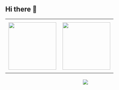 ## Hi there 👋

<div align="center">
  <!-- 统计信息横向排列 -->
  <table border="0" style="border-collapse: collapse; margin: auto;">
    <tr>
      <td style="padding: 10px;">
        <img height="150px" src="https://github-readme-stats.vercel.app/api?username=Maybezsqs&hide_title=true&hide_border=true&show_icons=true&line_height=21&text_color=333&icon_color=4c71f2&bg_color=0,e3f2fd,ffffff,e3f2fd&theme=graywhite" />
      </td>
      <td style="padding: 10px;">
        <img height="150px" src="https://github-readme-stats.vercel.app/api/top-langs/?username=Maybezsqs&hide_title=true&hide_border=true&layout=compact&langs_count=6&text_color=333&icon_color=4c71f2&bg_color=0,e3f2fd,ffffff,e3f2fd&theme=graywhite" />
      </td>
    </tr>
  </table>
  
  <!-- 活动图 -->
  <div style="margin-top: 20px;">
    <img src="https://github-readme-activity-graph.vercel.app/graph?username=Maybezsqs&theme=react-dark&bg_color=0d1117&color=58a6ff&line=a855f7&point=ffffff&area=true&hide_border=true" />
  </div>
</div>



<!--

**Maybezsqs/Maybezsqs** is a ✨ _special_ ✨ repository because its `README.md` (this file) appears on your GitHub profile.

Here are some ideas to get you started:

- 🔭 I’m currently working on ...
- 🌱 I’m currently learning ...
- 👯 I’m looking to collaborate on ...
- 🤔 I’m looking for help with ...
- 💬 Ask me about ...
- 📫 How to reach me: ...
- 😄 Pronouns: ...
- ⚡ Fun fact: ...
-->
